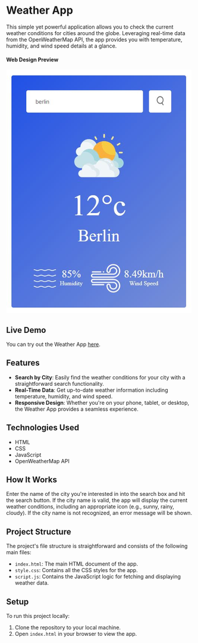 # Weather App

This simple yet powerful application allows you to check the current weather conditions for cities around the globe. Leveraging real-time data from the OpenWeatherMap API, the app provides you with temperature, humidity, and wind speed details at a glance.

#### Web Design Preview
![Weather API app](./images/preview_1.JPG)

## Live Demo

You can try out the Weather App [here](https://mehwishjbe.github.io/weather-app-API/).

## Features

- **Search by City**: Easily find the weather conditions for your city with a straightforward search functionality.
- **Real-Time Data**: Get up-to-date weather information including temperature, humidity, and wind speed.
- **Responsive Design**: Whether you're on your phone, tablet, or desktop, the Weather App provides a seamless experience.

## Technologies Used

- HTML
- CSS
- JavaScript
- OpenWeatherMap API

## How It Works

Enter the name of the city you're interested in into the search box and hit the search button. If the city name is valid, the app will display the current weather conditions, including an appropriate icon (e.g., sunny, rainy, cloudy). If the city name is not recognized, an error message will be shown.

## Project Structure

The project's file structure is straightforward and consists of the following main files:

- `index.html`: The main HTML document of the app.
- `style.css`: Contains all the CSS styles for the app.
- `script.js`: Contains the JavaScript logic for fetching and displaying weather data.

## Setup

To run this project locally:

1. Clone the repository to your local machine.
2. Open `index.html` in your browser to view the app.
